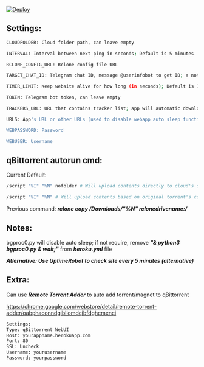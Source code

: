 [![Deploy](https://www.herokucdn.com/deploy/button.png)](https://heroku.com/deploy)

## Settings:
```bash
CLOUDFOLDER: Cloud folder path, can leave empty

INTERVAL: Interval between next ping in seconds; Default is 5 minutes

RCLONE_CONFIG_URL: Rclone config file URL

TARGET_CHAT_ID: Telegram chat ID, message @userinfobot to get ID; a notification of bot online will send to chat ID

TIMER_LIMIT: Keep website alive for how long (in seconds); Default is 14400 (4 Hours)

TOKEN: Telegram bot token, can leave empty

TRACKERS_URL: URL that contains tracker list; app will automatic download from URL then add tracker list to config file

URLS: App's URL or other URLs (used to disable webapp auto sleep function)

WEBPASSWORD: Password

WEBUSER: Username
```

## qBittorrent autorun cmd:

Current Default:
```bash
/script "%I" "%N" nofolder # Will upload contents directly to cloud's specified root folder

/script "%I" "%N" # Will upload contents based on original torrent's content respective folders
```

Previous command: ***rclone copy /Downloads/"%N" rclonedrivename:/***



## Notes:
bgproc0.py will disable auto sleep; if not require, remove ***"& python3 bgproc0.py & wait;"*** from ***heroku.yml*** file

***Atlernative: Use UptimeRobot to check site every 5 minutes (alternative)***


## Extra:
Can use ***Remote Torrent Adder*** to auto add torrent/magnet to qBittorrent

https://chrome.google.com/webstore/detail/remote-torrent-adder/oabphaconndgibllomdcjbfdghcmenci

```bash
Settings:
Type: qBittorrent WebUI
Host: yourappname.herokuapp.com
Port: 80
SSL: Uncheck
Username: yourusername
Password: yourpassword
```
